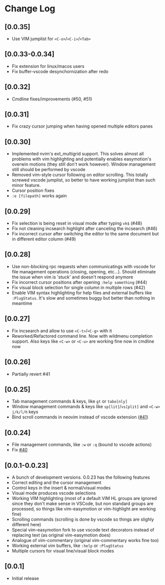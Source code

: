 # Change Log

## [0.0.35]

- Use VIM jumplist for ```<C-o>```/```<C-i>```/```<Tab>```

## [0.0.33-0.0.34]

- Fix extension for linux/macos users
- Fix buffer-vscode desynchornization after redo

## [0.0.32]

- Cmdline fixes/improvements (#50, #51)

## [0.0.31]

- Fix crazy cursor jumping when having opened multiple editors panes

## [0.0.30]

- Implemented nvim's ext_multigrid support. This solves almost all problems with vim highlighting and potentially enables easymotion's overwin motions (they still don't work however). Window management still should be performed by vscode
- Removed vim-style cursor following on editor scrolling. This totally screwed vscode jumplist, so better to have working jumplist than such minor feature.
- Cursor position fixes
- ```:e [filepath]``` works again

## [0.0.29]

- Fix selection is being reset in visual mode after typing ```vk$``` (#48)
- Fix not cleaning incsearch highlight after canceling the incsearch (#46)
- Fix incorrect cursor after switching the editor to the same document but in different editor column (#49)

## [0.0.28]

- Use non-blocking rpc requests when communicatings with vscode for file management operations (closing, opening, etc...). Should eliminate the issue when vim is 'stuck' and doesn't respond anymore
- Fix incorrect cursor positions after opening ```:help something``` (#44)
- Fix visual block selection for single column in multiple rows (#42)
- Enable VIM syntax highlighting for help files and external buffers like ```:PlugStatus```. It's slow and sometimes buggy but better than nothing in meantime

## [0.0.27]

- Fix incsearch and allow to use ```<C-t>```/```<C-g>``` with it
- Reworked/Refactored command line. Now with wildmenu completion support. Also keys like ```<C-w>``` or ```<C-u>``` are working fine now in cmdline now

## [0.0.26]

- Partially revert #41

## [0.0.25]

- Tab management commands & keys, like ```gt``` or ```tabo[nly]```
- Window management commands & keys like ```sp[lit]```/```vs[plit]``` and ```<C-w> j/k/l/h``` keys
- Bind scroll commands in neovim instead of vscode extension ([#41](https://github.com/asvetliakov/vscode-neovim/issues/41))

## [0.0.24]

- File management commands, like ```:w``` or ```:q``` (bound to vscode actions)
- Fix [#40](https://github.com/asvetliakov/vscode-neovim/issues/40)

## [0.0.1-0.0.23]

- A bunch of development versions. 0.0.23 has the following features
- Correct editing and the cursor management
- Control keys in the insert & normal/visual modes
- Visual mode produces vscode selections
- Working VIM highlighting (most of a default VIM HL groups are ignored since they don't make sense in VSCode, but non standard groups are processed, so things like vim-easymotion or vim-highlight are working fine)
- Scrolling commands (scrolling is done by vscode so things are slighly different here)
- Special vim-easymotion fork to use vscode text decorators instead of replacing text (as original vim-easymotion does)
- Analogue of vim-commentary (original vim-commentary works fine too)
- Working external vim buffers, like ```:help``` or ```:PlugStatus```
- Multiple cursors for visual line/visual block modes


## [0.0.1]

- Initial release
